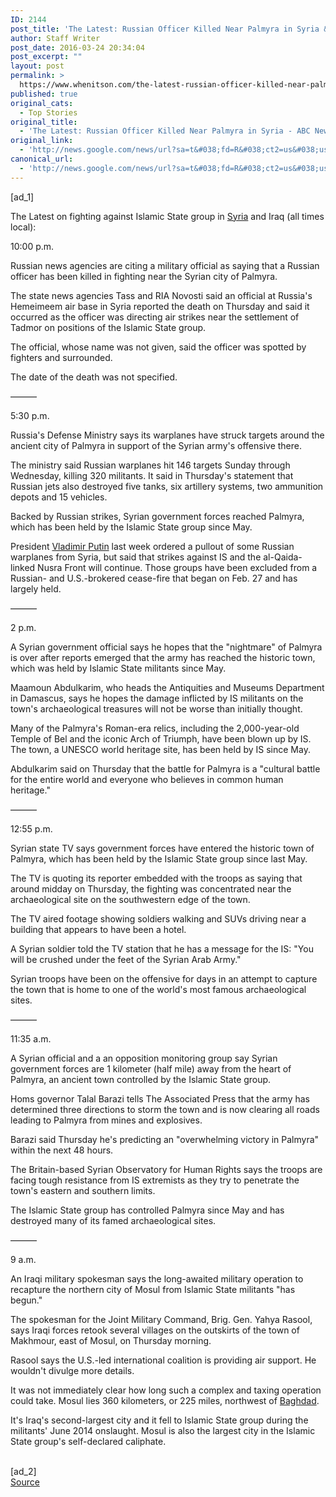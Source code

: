 ```yaml
---
ID: 2144
post_title: 'The Latest: Russian Officer Killed Near Palmyra in Syria &#8211; ABC News'
author: Staff Writer
post_date: 2016-03-24 20:34:04
post_excerpt: ""
layout: post
permalink: >
  https://www.whenitson.com/the-latest-russian-officer-killed-near-palmyra-in-syria-abc-news/
published: true
original_cats:
  - Top Stories
original_title:
  - 'The Latest: Russian Officer Killed Near Palmyra in Syria - ABC News'
original_link:
  - 'http://news.google.com/news/url?sa=t&#038;fd=R&#038;ct2=us&#038;usg=AFQjCNFjmqDprTjG1hn0gZ3XhcZRt4cHZg&#038;clid=c3a7d30bb8a4878e06b80cf16b898331&#038;cid=52779068437164&#038;ei=O0_0VpiqGcanwQHfn7XoDQ&#038;url=http://abcnews.go.com/International/wireStory/latest-syrian-forces-poise-retake-held-palmyra-37891575'
canonical_url:
  - 'http://news.google.com/news/url?sa=t&#038;fd=R&#038;ct2=us&#038;usg=AFQjCNFjmqDprTjG1hn0gZ3XhcZRt4cHZg&#038;clid=c3a7d30bb8a4878e06b80cf16b898331&#038;cid=52779068437164&#038;ei=O0_0VpiqGcanwQHfn7XoDQ&#038;url=http://abcnews.go.com/International/wireStory/latest-syrian-forces-poise-retake-held-palmyra-37891575'
---
```

 [ad_1]
<br><div readability="140.21381085138">
<p itemprop="articleBody">
The Latest on fighting against Islamic State group in <a href="http://abcnews.go.com/topics/news/syria.htm" class="r_lapi">Syria</a> and Iraq (all times local):</p>
<p itemprop="articleBody">
10:00 p.m.</p>
<p itemprop="articleBody">
Russian news agencies are citing a military official as saying that a Russian officer has been killed in fighting near the Syrian city of Palmyra.</p>
<p itemprop="articleBody">
The state news agencies Tass and RIA Novosti said an official at Russia's Hemeimeem air base in Syria reported the death on Thursday and said it occurred as the officer was directing air strikes near the settlement of Tadmor on positions of the Islamic State group.</p>
<p itemprop="articleBody">
The official, whose name was not given, said the officer was spotted by fighters and surrounded.</p>
<p itemprop="articleBody">
The date of the death was not specified.</p>
<p itemprop="articleBody">
———</p>
<p itemprop="articleBody">
5:30 p.m.</p>
<p itemprop="articleBody">
Russia's Defense Ministry says its warplanes have struck targets around the ancient city of Palmyra in support of the Syrian army's offensive there.</p>
<p itemprop="articleBody">
The ministry said Russian warplanes hit 146 targets Sunday through Wednesday, killing 320 militants. It said in Thursday's statement that Russian jets also destroyed five tanks, six artillery systems, two ammunition depots and 15 vehicles.</p>
<p itemprop="articleBody">
Backed by Russian strikes, Syrian government forces reached Palmyra, which has been held by the Islamic State group since May.</p>
<p itemprop="articleBody">
President <a href="http://abcnews.go.com/topics/news/world/vladimir-putin.htm" class="r_lapi">Vladimir Putin</a> last week ordered a pullout of some Russian warplanes from Syria, but said that strikes against IS and the al-Qaida-linked Nusra Front will continue. Those groups have been excluded from a Russian- and U.S.-brokered cease-fire that began on Feb. 27 and has largely held.</p>
<p itemprop="articleBody">
———</p>
<p itemprop="articleBody">
2 p.m.</p>
<p itemprop="articleBody">
A Syrian government official says he hopes that the "nightmare" of Palmyra is over after reports emerged that the army has reached the historic town, which was held by Islamic State militants since May.</p>
<p itemprop="articleBody">
Maamoun Abdulkarim, who heads the Antiquities and Museums Department in Damascus, says he hopes the damage inflicted by IS militants on the town's archaeological treasures will not be worse than initially thought.</p>
<p itemprop="articleBody">
Many of the Palmyra's Roman-era relics, including the 2,000-year-old Temple of Bel and the iconic Arch of Triumph, have been blown up by IS. The town, a UNESCO world heritage site, has been held by IS since May.</p>
<p itemprop="articleBody">
Abdulkarim said on Thursday that the battle for Palmyra is a "cultural battle for the entire world and everyone who believes in common human heritage."</p>
<p itemprop="articleBody">
———</p>
<p itemprop="articleBody">
12:55 p.m.</p>
<p itemprop="articleBody">
Syrian state TV says government forces have entered the historic town of Palmyra, which has been held by the Islamic State group since last May.</p>
<p itemprop="articleBody">
The TV is quoting its reporter embedded with the troops as saying that around midday on Thursday, the fighting was concentrated near the archaeological site on the southwestern edge of the town.</p>
<p itemprop="articleBody">
The TV aired footage showing soldiers walking and SUVs driving near a building that appears to have been a hotel.</p>
<p itemprop="articleBody">
A Syrian soldier told the TV station that he has a message for the IS: "You will be crushed under the feet of the Syrian Arab Army."</p>
<p itemprop="articleBody">
Syrian troops have been on the offensive for days in an attempt to capture the town that is home to one of the world's most famous archaeological sites.</p>
<p itemprop="articleBody">
———</p>
<p itemprop="articleBody">
11:35 a.m.</p>
<p itemprop="articleBody">
A Syrian official and a an opposition monitoring group say Syrian government forces are 1 kilometer (half mile) away from the heart of Palmyra, an ancient town controlled by the Islamic State group.</p>
<p itemprop="articleBody">
Homs governor Talal Barazi tells The Associated Press that the army has determined three directions to storm the town and is now clearing all roads leading to Palmyra from mines and explosives.</p>
<p itemprop="articleBody">
Barazi said Thursday he's predicting an "overwhelming victory in Palmyra" within the next 48 hours.</p>
<p itemprop="articleBody">
The Britain-based Syrian Observatory for Human Rights says the troops are facing tough resistance from IS extremists as they try to penetrate the town's eastern and southern limits.</p>
<p itemprop="articleBody">
The Islamic State group has controlled Palmyra since May and has destroyed many of its famed archaeological sites.</p>
<p itemprop="articleBody">
———</p>
<p itemprop="articleBody">
9 a.m.</p>
<p itemprop="articleBody">
An Iraqi military spokesman says the long-awaited military operation to recapture the northern city of Mosul from Islamic State militants "has begun."</p>
<p itemprop="articleBody">
The spokesman for the Joint Military Command, Brig. Gen. Yahya Rasool, says Iraqi forces retook several villages on the outskirts of the town of Makhmour, east of Mosul, on Thursday morning.</p>
<p itemprop="articleBody">
Rasool says the U.S.-led international coalition is providing air support. He wouldn't divulge more details.</p>
<p itemprop="articleBody">
It was not immediately clear how long such a complex and taxing operation could take. Mosul lies 360 kilometers, or 225 miles, northwest of <a href="http://abcnews.go.com/topics/news/iraq/baghdad-iraq.htm" class="r_lapi">Baghdad</a>.</p>
<p itemprop="articleBody">
It's Iraq's second-largest city and it fell to Islamic State group during the militants' June 2014 onslaught. Mosul is also the largest city in the Islamic State group's self-declared caliphate.</p>
</div>
<br>[ad_2]
<br><a href="http://news.google.com/news/url?sa=t&#038;fd=R&#038;ct2=us&#038;usg=AFQjCNFjmqDprTjG1hn0gZ3XhcZRt4cHZg&#038;clid=c3a7d30bb8a4878e06b80cf16b898331&#038;cid=52779068437164&#038;ei=O0_0VpiqGcanwQHfn7XoDQ&#038;url=http://abcnews.go.com/International/wireStory/latest-syrian-forces-poise-retake-held-palmyra-37891575">Source </a>